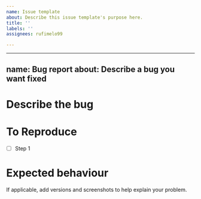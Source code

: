 ```yaml
---
name: Issue template
about: Describe this issue template's purpose here.
title: ''
labels: ''
assignees: rufimelo99

---
```


---

name: Bug report
about: Describe a bug you want fixed
---

# Describe the bug

# To Reproduce
- [ ] Step 1

# Expected behaviour

If applicable, add versions and screenshots to help explain your problem.

